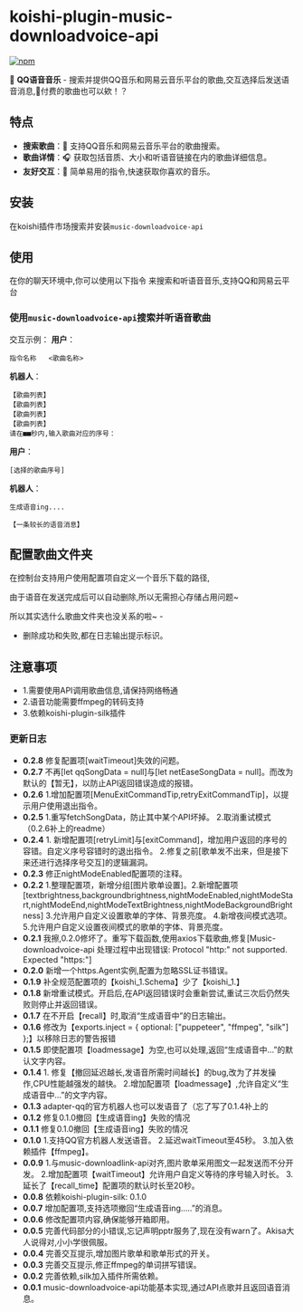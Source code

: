 # koishi-plugin-music-downloadvoice-api

[![npm](https://img.shields.io/npm/v/koishi-plugin-music-downloadvoice-api?style=flat-square)](https://www.npmjs.com/package/koishi-plugin-music-downloadvoice-api)

🎵 **QQ语音音乐** - 搜索并提供QQ音乐和网易云音乐平台的歌曲,交互选择后发送语音消息,🤩付费的歌曲也可以欸！？

## 特点

- **搜索歌曲**：🤩 支持QQ音乐和网易云音乐平台的歌曲搜索。
- **歌曲详情**：🎧 获取包括音质、大小和听语音链接在内的歌曲详细信息。
- **友好交互**：📱 简单易用的指令,快速获取你喜欢的音乐。

## 安装

在koishi插件市场搜索并安装`music-downloadvoice-api`

## 使用

在你的聊天环境中,你可以使用以下指令 来搜索和听语音音乐,支持QQ和网易云平台

### 使用`music-downloadvoice-api`搜索并听语音歌曲

交互示例：
**用户**：

```code
指令名称   <歌曲名称>
```

**机器人**：

```code
【歌曲列表】
【歌曲列表】
【歌曲列表】
【歌曲列表】
请在■■秒内,输入歌曲对应的序号：
```

**用户**：

```code
[选择的歌曲序号]
```

**机器人**：

```code
生成语音ing....
```

```code
【一条较长的语音消息】
```

## 配置歌曲文件夹

在控制台支持用户使用配置项自定义一个音乐下载的路径,

由于语音在发送完成后可以自动删除,所以无需担心存储占用问题~

所以其实选什么歌曲文件夹也没关系的啦~ *-*

- 删除成功和失败,都在日志输出提示标识。

## 注意事项

- 1.需要使用API调用歌曲信息,请保持网络畅通
- 2.语音功能需要ffmpeg的转码支持
- 3.依赖koishi-plugin-silk插件

### 更新日志

- **0.2.8**   修复配置项[waitTimeout]失效的问题。
- **0.2.7**   不再[let qqSongData  = null]与[let netEaseSongData  = null]。而改为默认的【暂无】，以防止API返回错误造成的报错。
- **0.2.6**   1.增加配置项[MenuExitCommandTip,retryExitCommandTip]，以提示用户使用退出指令。
- **0.2.5**   1.重写fetchSongData，防止其中某个API坏掉。 2.取消重试模式（0.2.6补上的readme）
- **0.2.4**   1. 新增配置项[retryLimit]与[exitCommand]，增加用户返回的序号的容错。自定义序号容错时的退出指令。 2.修复之前[歌单发不出来，但是接下来还进行选择序号交互]的逻辑漏洞。
- **0.2.3**   修正nightModeEnabled配置项的注释。
- **0.2.2**   1.整理配置项，新增分组[图片歌单设置]。2.新增配置项[textbrightness,backgroundbrightness,nightModeEnabled,nightModeStart,nightModeEnd,nightModeTextBrightness,nightModeBackgroundBrightness]  3.允许用户自定义设置歌单的字体、背景亮度。  4.新增夜间模式选项。  5.允许用户自定义设置夜间模式的歌单的字体、背景亮度。
- **0.2.1**  我擦,0.2.0修坏了。重写下载函数,使用axios下载歌曲,修复[Music-downloadvoice-api 处理过程中出现错误: Protocol "http:" not supported. Expected "https:"]
- **0.2.0**  新增一个https.Agent实例,配置为忽略SSL证书错误。
- **0.1.9**  补全规范配置项的【koishi_1.Schema】少了【koishi_1.】
- **0.1.8**  新增重试模式。开启后,在API返回错误时会重新尝试,重试三次后仍然失败则停止并返回错误。
- **0.1.7**  在不开启【recall】时,取消“生成语音中”的日志输出。
- **0.1.6**  修改为【exports.inject = { optional: ["puppeteer", "ffmpeg", "silk"] };】以移除日志的警告报错
- **0.1.5**  即使配置项【loadmessage】为空,也可以处理,返回“生成语音中...”的默认文字内容。
- **0.1.4**  1. 修复【撤回延迟越长,发语音所需时间越长】的bug,改为了并发操作,CPU性能越强发的越快。  2.增加配置项【loadmessage】,允许自定义“生成语音中...”的文字内容。
- **0.1.3**  adapter-qq的官方机器人也可以发语音了（忘了写了0.1.4补上的
- **0.1.2**  修复0.1.0撤回【生成语音ing】失败的情况
- **0.1.1**  修复0.1.0撤回【生成语音ing】失败的情况
- **0.1.0**  1.支持QQ官方机器人发送语音。 2.延迟waitTimeout至45秒。 3.加入依赖插件【ffmpeg】。
- **0.0.9**  1.与music-downloadlink-api对齐,图片歌单采用图文一起发送而不分开发。 2.增加配置项【waitTimeout】允许用户自定义等待的序号输入时长。 3.延长了【recall_time】配置项的默认时长至20秒。
- **0.0.8**  依赖koishi-plugin-silk: 0.1.0
- **0.0.7**  增加配置项,支持选项撤回“生成语音ing.....”的消息。
- **0.0.6**  修改配置项内容,确保能够开箱即用。
- **0.0.5**  完善代码部分的小错误,忘记声明pptr服务了,现在没有warn了。Akisa大人说得对,小小学很佩服。
- **0.0.4**  完善交互提示,增加图片歌单和歌单形式的开关。
- **0.0.3**  完善交互提示,修正ffmpeg的单词拼写错误。
- **0.0.2**  完善依赖,silk加入插件所需依赖。
- **0.0.1**  music-downloadvoice-api功能基本实现,通过API点歌并且返回语音消息。
